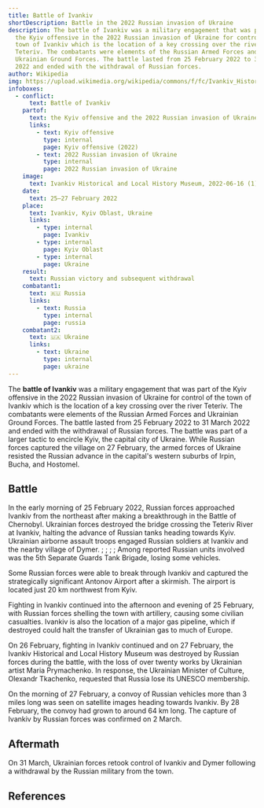 ```yaml
---
title: Battle of Ivankiv
shortDescription: Battle in the 2022 Russian invasion of Ukraine
description: The battle of Ivankiv was a military engagement that was part of
  the Kyiv offensive in the 2022 Russian invasion of Ukraine for control of the
  town of Ivankiv which is the location of a key crossing over the river
  Teteriv. The combatants were elements of the Russian Armed Forces and
  Ukrainian Ground Forces. The battle lasted from 25 February 2022 to 31 March
  2022 and ended with the withdrawal of Russian forces.
author: Wikipedia
img: https://upload.wikimedia.org/wikipedia/commons/f/fc/Ivankiv_Historical_and_Local_History_Museum%2C_2022-06-16_(1).jpg
infoboxes:
  - conflict:
      text: Battle of Ivankiv
    partof:
      text: the Kyiv offensive and the 2022 Russian invasion of Ukraine
      links:
        - text: Kyiv offensive
          type: internal
          page: Kyiv offensive (2022)
        - text: 2022 Russian invasion of Ukraine
          type: internal
          page: 2022 Russian invasion of Ukraine
    image:
      text: Ivankiv Historical and Local History Museum, 2022-06-16 (1).jpg
    date:
      text: 25–27 February 2022
    place:
      text: Ivankiv, Kyiv Oblast, Ukraine
      links:
        - type: internal
          page: Ivankiv
        - type: internal
          page: Kyiv Oblast
        - type: internal
          page: Ukraine
    result:
      text: Russian victory and subsequent withdrawal
    combatant1:
      text: 🇷🇺 Russia
      links:
        - text: Russia
          type: internal
          page: russia
    combatant2:
      text: 🇺🇦 Ukraine
      links:
        - text: Ukraine
          type: internal
          page: ukraine
---
```


The **battle of Ivankiv** was a military engagement that was part of the Kyiv offensive in the 2022 Russian invasion of Ukraine for control of the town of Ivankiv which is the location of a key crossing over the river Teteriv. The combatants were elements of the Russian Armed Forces and Ukrainian Ground Forces. The battle lasted from 25 February 2022 to 31 March 2022 and ended with the withdrawal of Russian forces. The battle was part of a larger tactic to encircle Kyiv, the capital city of Ukraine. While Russian forces captured the village on 27 February, the armed forces of Ukraine resisted the Russian advance in the capital's western suburbs of Irpin, Bucha, and Hostomel.

## Battle
In the early morning of 25 February 2022, Russian forces approached Ivankiv from the northeast after making a breakthrough in the Battle of Chernobyl. Ukrainian forces destroyed the bridge crossing the Teteriv River at Ivankiv, halting the advance of Russian tanks heading towards Kyiv. Ukrainian airborne assault troops engaged Russian soldiers at Ivankiv and the nearby village of Dymer. ; ; ; ; Among reported Russian units involved was the 5th Separate Guards Tank Brigade, losing some vehicles.

Some Russian forces were able to break through Ivankiv and captured the strategically significant Antonov Airport after a skirmish. The airport is located just 20 km northwest from Kyiv.

Fighting in Ivankiv continued into the afternoon and evening of 25 February, with Russian forces shelling the town with artillery, causing some civilian casualties. Ivankiv is also the location of a major gas pipeline, which if destroyed could halt the transfer of Ukrainian gas to much of Europe.

On 26 February, fighting in Ivankiv continued and on 27 February, the Ivankiv Historical and Local History Museum was destroyed by Russian forces during the battle, with the loss of over twenty works by Ukrainian artist Maria Prymachenko. In response, the Ukrainian Minister of Culture, Olexandr Tkachenko, requested that Russia lose its UNESCO membership.

On the morning of 27 February, a convoy of Russian vehicles more than 3 miles long was seen on satellite images heading towards Ivankiv. By 28 February, the convoy had grown to around 64 km long. The capture of Ivankiv by Russian forces was confirmed on 2 March.

## Aftermath
On 31 March, Ukrainian forces retook control of Ivankiv and Dymer following a withdrawal by the Russian military from the town.

## References
